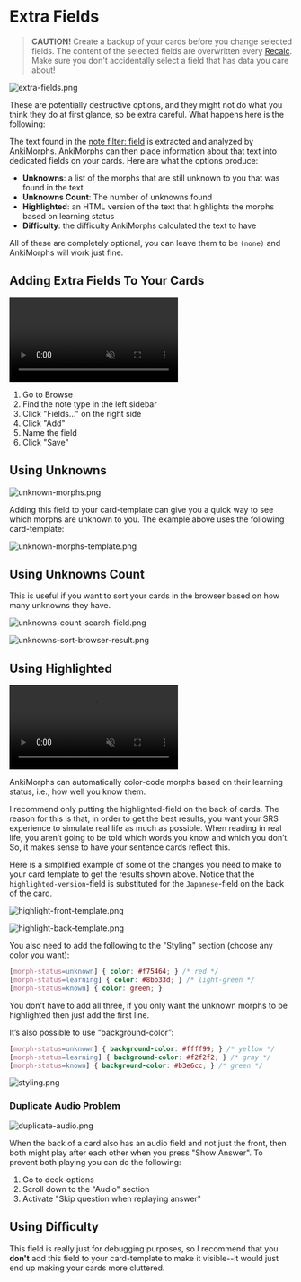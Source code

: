 # Extra Fields

> **CAUTION!** Create a backup of your cards before you change selected fields. The content of the selected fields are
> overwritten every [Recalc](../usage/recalc.md). Make sure you don't accidentally select a
> field that has data you care about!

![extra-fields.png](../../../img/extra-fields.png)

These are potentially destructive options, and they might not do what you think they do at first glance, so be extra
careful. What happens here is the following:

The text found in the [note filter: field](../settings/note-filter.md#field) is extracted and analyzed by AnkiMorphs. AnkiMorphs can then place
information about that text into dedicated fields on your cards. Here are what the options produce:

- **Unknowns**: a list of the morphs that are still unknown to you that was found in the text
- **Unknowns Count**: The number of unknowns found
- **Highlighted**: an HTML version of the text that highlights the morphs based on learning status
- **Difficulty**: the difficulty AnkiMorphs calculated the text to have

All of these are completely optional, you can leave them to be `(none)` and AnkiMorphs will work just fine.

## Adding Extra Fields To Your Cards

<video autoplay loop muted controls>
    <source src="../../../img/adding-extra-fields.mp4" type="video/mp4">
</video>

1. Go to Browse
2. Find the note type in the left sidebar
3. Click "Fields..." on the right side
4. Click "Add"
5. Name the field
6. Click "Save"

## Using Unknowns

![unknown-morphs.png](../../../img/unknown-morphs.png)

Adding this field to your card-template can give you a quick way to see which morphs are unknown to you. The example
above uses the following card-template:

![unknown-morphs-template.png](../../../img/unknown-morphs-template.png)


## Using Unknowns Count
This is useful if you want to sort your cards in the browser based on how many unknowns they have.

![unknowns-count-search-field.png](../../../img/unknowns-count-search-field.png)

![unknowns-sort-browser-result.png](../../../img/unknowns-sort-browser-result.png)

## Using Highlighted

<video autoplay loop muted controls>
    <source src="../../../img/highlighting.mp4" type="video/mp4">
</video>

AnkiMorphs can automatically color-code morphs based on their learning status, i.e., how well you know them.

I recommend only putting the highlighted-field on the back of cards. The reason for this is that, in order to get the
best
results, you want your SRS experience to simulate real life as much as possible. When reading in real life, you aren’t
going to be told which words you know and which you don’t. So, it makes sense to have your sentence cards reflect this.

Here is a simplified example of some of the changes you need to make to your card template to get the results shown
above. Notice that the `highlighted-version`-field is substituted for the `Japanese`-field on the back of the card.

![highlight-front-template.png](../../../img/highlight-front-template.png)

![highlight-back-template.png](../../../img/highlight-back-template.png)

You also need to add the following to the "Styling" section (choose any color you want):

``` css
[morph-status=unknown] { color: #f75464; } /* red */
[morph-status=learning] { color: #8bb33d; } /* light-green */
[morph-status=known] { color: green; }
```
You don't have to add all three, if you only want the unknown morphs to be highlighted then just add the first line.

It’s also possible to use “background-color”:

``` css
[morph-status=unknown] { background-color: #ffff99; } /* yellow */
[morph-status=learning] { background-color: #f2f2f2; } /* gray */
[morph-status=known] { background-color: #b3e6cc; } /* green */
```

![styling.png](../../../img/styling.png)

### Duplicate Audio Problem

![duplicate-audio.png](../../../img/duplicate-audio.png)

When the back of a card also has an audio field and not just the front, then both might play after each other when you
press "Show Answer". To prevent both playing you can do the following:

1. Go to deck-options
2. Scroll down to the "Audio" section
3. Activate "Skip question when replaying answer"

## Using Difficulty

This field is really just for debugging purposes, so I recommend that you **don't** add this field to your card-template
to make it visible--it would just end up making your cards more cluttered.